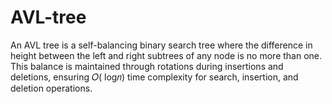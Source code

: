 # AVL-tree
An AVL tree is a self-balancing binary search tree where the difference in height between the left and right subtrees of any node is no more than one. This balance is maintained through rotations during insertions and deletions, ensuring  𝑂( log𝑛) time complexity for search, insertion, and deletion operations.
